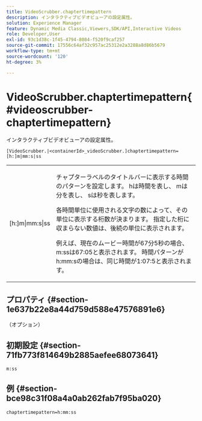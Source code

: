 ```yaml
---
title: VideoScrubber.chaptertimepattern
description: インタラクティブビデオビューアの設定属性。
solution: Experience Manager
feature: Dynamic Media Classic,Viewers,SDK/API,Interactive Videos
role: Developer,User
exl-id: 93c1d38c-1f45-4794-8084-f520f9caf257
source-git-commit: 17556c64af32c957ac25312e2a3288a8d86b5679
workflow-type: tm+mt
source-wordcount: '120'
ht-degree: 3%

---
```


# VideoScrubber.chaptertimepattern{#videoscrubber-chaptertimepattern}

インタラクティブビデオビューアの設定属性。

`[VideoScrubber.|<containerId>_videoScrubber.]chaptertimepattern=[h:]m|mm:s|ss`

<table id="table_441553CD34C94A58A9D7CBF772DEDDB6"> 
 <tbody> 
  <tr> 
   <td colname="col1"> <p> <span class="codeph"> [h:]m|mm:s|ss</span> </p> </td> 
   <td colname="col2"> <p> チャプターラベルのタイトルバーに表示する時間のパターンを設定します。<span class="codeph"> h</span>は時間を表し、<span class="codeph"> m</span>は分を表し、<span class="codeph"> s</span>は秒を表します。 </p> <p>各時間単位に使用される文字の数によって、その単位に表示する桁数が決まります。 指定した桁に収まらない数値は、後続の単位に表示されます。 </p> <p>例えば、現在のムービー時間が67分5秒の場合、<span class="codeph"> m:ss</span>は67:05と表示されます。 時間パターンが<span class="codeph"> h:mm:s</span>の場合は、同じ時間が1:07:5と表示されます。 </p> </td> 
  </tr> 
 </tbody> 
</table>

## プロパティ {#section-1e637b22e8a44d759d588e47576891e6}

（オプション）

## 初期設定 {#section-71fb773f814649b2885aefee68073641}

`m:ss`

## 例 {#section-bce98c31f08a4a0ab262fab7f95ba020}

```
chaptertimepattern=h:mm:ss
```
